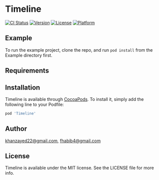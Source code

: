 # Timeline

[![CI Status](https://img.shields.io/travis/khanzayed22@gmail.com/Timeline.svg?style=flat)](https://travis-ci.org/khanzayed22@gmail.com/Timeline)
[![Version](https://img.shields.io/cocoapods/v/Timeline.svg?style=flat)](https://cocoapods.org/pods/Timeline)
[![License](https://img.shields.io/cocoapods/l/Timeline.svg?style=flat)](https://cocoapods.org/pods/Timeline)
[![Platform](https://img.shields.io/cocoapods/p/Timeline.svg?style=flat)](https://cocoapods.org/pods/Timeline)

## Example

To run the example project, clone the repo, and run `pod install` from the Example directory first.

## Requirements

## Installation

Timeline is available through [CocoaPods](https://cocoapods.org). To install
it, simply add the following line to your Podfile:

```ruby
pod 'Timeline'
```

## Author

khanzayed22@gmail.com, fhabib4@gmail.com

## License

Timeline is available under the MIT license. See the LICENSE file for more info.
